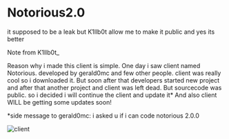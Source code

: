 # Notorious2.0
it supposed to be a leak but K1llb0t allow me to make it public
and yes its better

Note from K1llb0t_

Reason why i made this client is simple. One day i saw client named Notorious. developed by gerald0mc and few other people. client was really cool so i downloaded it.
But soon after that developers started new project and after that another project and client was left dead.
But sourcecode was public. so i decided i will continue the client and update it*
And also client WILL be getting some updates soon!

*side message to gerald0mc: i asked u if i can code notorious 2.0.0



![client](https://user-images.githubusercontent.com/78656895/145986554-2b6d2568-1912-49ff-a40e-7920840afa5e.png)
